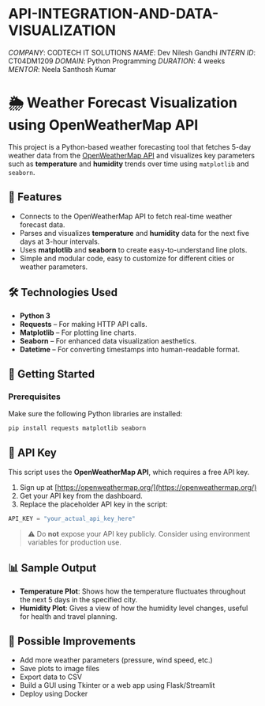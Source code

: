 # API-INTEGRATION-AND-DATA-VISUALIZATION

*COMPANY*: CODTECH IT SOLUTIONS
*NAME*: Dev Nilesh Gandhi
*INTERN ID*: CT04DM1209
*DOMAIN*: Python Programming
*DURATION*: 4 weeks
*MENTOR*: Neela Santhosh Kumar

# 🌦️ Weather Forecast Visualization using OpenWeatherMap API
This project is a Python-based weather forecasting tool that fetches 5-day weather data from the [OpenWeatherMap API](https://openweathermap.org/forecast5) and visualizes key parameters such as **temperature** and **humidity** trends over time using `matplotlib` and `seaborn`.

## 📌 Features
* Connects to the OpenWeatherMap API to fetch real-time weather forecast data.
* Parses and visualizes **temperature** and **humidity** data for the next five days at 3-hour intervals.
* Uses **matplotlib** and **seaborn** to create easy-to-understand line plots.
* Simple and modular code, easy to customize for different cities or weather parameters.

## 🛠️ Technologies Used
* **Python 3**
* **Requests** – For making HTTP API calls.
* **Matplotlib** – For plotting line charts.
* **Seaborn** – For enhanced data visualization aesthetics.
* **Datetime** – For converting timestamps into human-readable format.

## 🚀 Getting Started
### Prerequisites
Make sure the following Python libraries are installed:

```bash
pip install requests matplotlib seaborn
```
## 🔐 API Key
This script uses the **OpenWeatherMap API**, which requires a free API key.

1. Sign up at [https://openweathermap.org/](https://openweathermap.org/)
2. Get your API key from the dashboard.
3. Replace the placeholder API key in the script:

```python
API_KEY = "your_actual_api_key_here"
```

> ⚠️ Do **not** expose your API key publicly. Consider using environment variables for production use.

## 📊 Sample Output

* **Temperature Plot**: Shows how the temperature fluctuates throughout the next 5 days in the specified city.
* **Humidity Plot**: Gives a view of how the humidity level changes, useful for health and travel planning.

## 🧩 Possible Improvements
* Add more weather parameters (pressure, wind speed, etc.)
* Save plots to image files
* Export data to CSV
* Build a GUI using Tkinter or a web app using Flask/Streamlit
* Deploy using Docker
